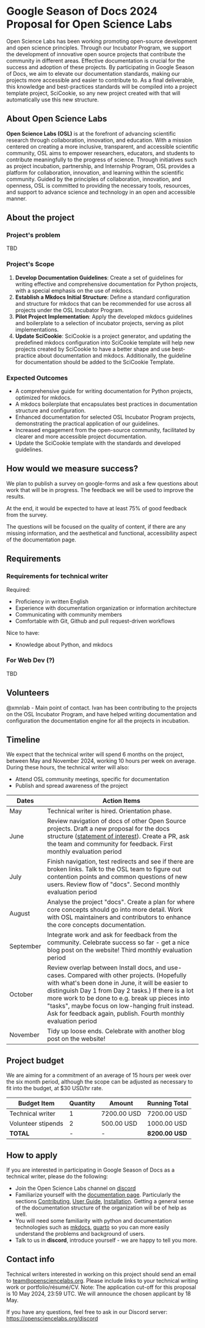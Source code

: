 # Google Season of Docs 2024 Proposal for Open Science Labs

Open Science Labs has been working promoting open-source development and open
science principles. Through our Incubator Program, we support the development of
innovative open source projects that contribute the community in different
areas. Effective documentation is crucial for the success and adoption of these
projects. By participating in Google Season of Docs, we aim to elevate our
documentation standards, making our projects more accessible and easier to
contribute to. As a final deliverable, this knowledge and best-practices
standards will be compiled into a project template project, SciCookie, so any
new project created with that will automatically use this new structure.

## About Open Science Labs

**Open Science Labs (OSL)** is at the forefront of advancing scientific research
through collaboration, innovation, and education. With a mission centered on
creating a more inclusive, transparent, and accessible scientific community, OSL
aims to empower researchers, educators, and students to contribute meaningfully
to the progress of science. Through initiatives such as project incubation,
partnership, and Internship Program, OSL provides a platform for collaboration,
innovation, and learning within the scientific community. Guided by the
principles of collaboration, innovation, and openness, OSL is committed to
providing the necessary tools, resources, and support to advance science and
technology in an open and accessible manner.

## About the project

### Project's problem

TBD

### Project's Scope

1. **Develop Documentation Guidelines**: Create a set of guidelines for writing
   effective and comprehensive documentation for Python projects, with a special
   emphasis on the use of mkdocs.
2. **Establish a Mkdocs Initial Structure**: Define a standard configuration and
   structure for mkdocs that can be recommended for use across all projects
   under the OSL Incubator Program.
3. **Pilot Project Implementation**: Apply the developed mkdocs guidelines and
   boilerplate to a selection of incubator projects, serving as pilot
   implementations.
4. **Update SciCookie**: SciCookie is a project generator, and updating the
   predefined mkdocs configuration into SciCookie template will help new
   projects created by SciCookie to have a better shape and use best-practice
   about documentation and mkdocs. Additionally, the guideline for documentation
   should be added to the SciCookie Template.

### Expected Outcomes

- A comprehensive guide for writing documentation for Python projects, optimized
  for mkdocs.
- A mkdocs boilerplate that encapsulates best practices in documentation
  structure and configuration.
- Enhanced documentation for selected OSL Incubator Program projects,
  demonstrating the practical application of our guidelines.
- Increased engagement from the open-source community, facilitated by clearer
  and more accessible project documentation.
- Update the SciCookie template with the standards and developed guidelines.

## How would we measure success?

We plan to publish a survey on google-forms and ask a few questions about work
that will be in progress. The feedback we will be used to improve the results.

At the end, it would be expected to have at least 75% of good feedback from the
survey.

The questions will be focused on the quality of content, if there are any
missing information, and the aesthetical and functional, accessibility aspect of
the documentation page.

## Requirements

### Requirements for technical writer

Required:

- Proficiency in written English
- Experience with documentation organization or information architecture
- Communicating with community members
- Comfortable with Git, Github and pull request-driven workflows

Nice to have:

- Knowledge about Python, and mkdocs

### For Web Dev (?)

TBD

## Volunteers

@xmnlab - Main point of contact. Ivan has been contributing to the projects on
the OSL Incubator Program, and have helped writing documentation and
configuration the documentation engine for all the projects in incubation.

## Timeline

We expect that the technical writer will spend 6 months on the project, between
May and November 2024, working 10 hours per week on average. During these hours,
the technical writer will also:

- Attend OSL community meetings, specific for documentation
- Publish and spread awareness of the project

| **Dates** | **Action Items**                                                                                                                                                                                                                                                                                                                                                               |
| --------- | ------------------------------------------------------------------------------------------------------------------------------------------------------------------------------------------------------------------------------------------------------------------------------------------------------------------------------------------------------------------------------ |
| May       | Technical writer is hired. Orientation phase.                                                                                                                                                                                                                                                                                                                                  |
| June      | Review navigation of docs of other Open Source projects. Draft a new proposal for the docs structure ([statement of interest](https://developers.google.com/season-of-docs/docs/tech-writer-statement)). Create a PR, ask the team and community for feedback. First monthly evaluation period                                                                                 |
| July      | Finish navigation, test redirects and see if there are broken links. Talk to the OSL team to figure out contention points and common questions of new users. Review flow of "docs". Second monthly evaluation period                                                                                                                                                           |
| August    | Analyse the project "docs". Create a plan for where core concepts should go into more detail. Work with OSL maintainers and contributors to enhance the core concepts documentation.                                                                                                                                                                                           |
| September | Integrate work and ask for feedback from the community. Celebrate success so far - get a nice blog post on the website! Third monthly evaluation period                                                                                                                                                                                                                        |
| October   | Review overlap between Install docs, and use-cases. Compared with other projects. (Hopefully with what's been done in June, it will be easier to distinguish Day 1 from Day 2 tasks.) If there is a lot more work to be done to e.g. break up pieces into "tasks", maybe focus on low-hanging fruit instead. Ask for feedback again, publish. Fourth monthly evaluation period |
| November  | Tidy up loose ends. Celebrate with another blog post on the website!                                                                                                                                                                                                                                                                                                           |

## Project budget

We are aiming for a commitment of an average of 15 hours per week over the six
month period, although the scope can be adjusted as necessary to fit into the
budget, at $30 USD/hr rate.

| Budget Item        | Quantity | Amount      | Running Total   |
| ------------------ | -------- | ----------- | --------------- |
| Technical writer   | 1        | 7200.00 USD | 7200.00 USD     |
| Volunteer stipends | 2        | 500.00 USD  | 1000.00 USD     |
| **TOTAL**          | -        | -           | **8200.00 USD** |

## How to apply

If you are interested in participating in Google Season of Docs as a technical
writer, please do the following:

- Join the Open Science Labs channel on
  [discord](https://opensciencelabs.org/discord)
- Familiarize yourself with the
  [documentation page](https://osl-incubator.github.io/scicookie/). Particularly
  the sections
  [Contributing](https://osl-incubator.github.io/scicookie/install/),
  [User Guide](https://osl-incubator.github.io/scicookie/guide/),
  [Installation](https://osl-incubator.github.io/scicookie/install/). Getting a
  general sense of the documentation structure of the organization will be of
  help as well.
- You will need some familiarity with python and documentation technologies such
  as [mkdocs](https://www.mkdocs.org/),
  [quarto](https://quarto.org/docs/extensions/) so you can more easily
  understand the problems and background of users.
- Talk to us in **discord**, introduce yourself - we are happy to tell you more.

## Contact info

Technical writers interested in working on this project should send an email to
team@opensciencelabs.org. Please include links to your technical writing work or
portfolio/résumé/CV. Note: The application cut-off for this proposal is 10 May
2024, 23:59 UTC. We will announce the chosen applicant by 18 May.

If you have any questions, feel free to ask in our Discord server:
https://opensciencelabs.org/discord
